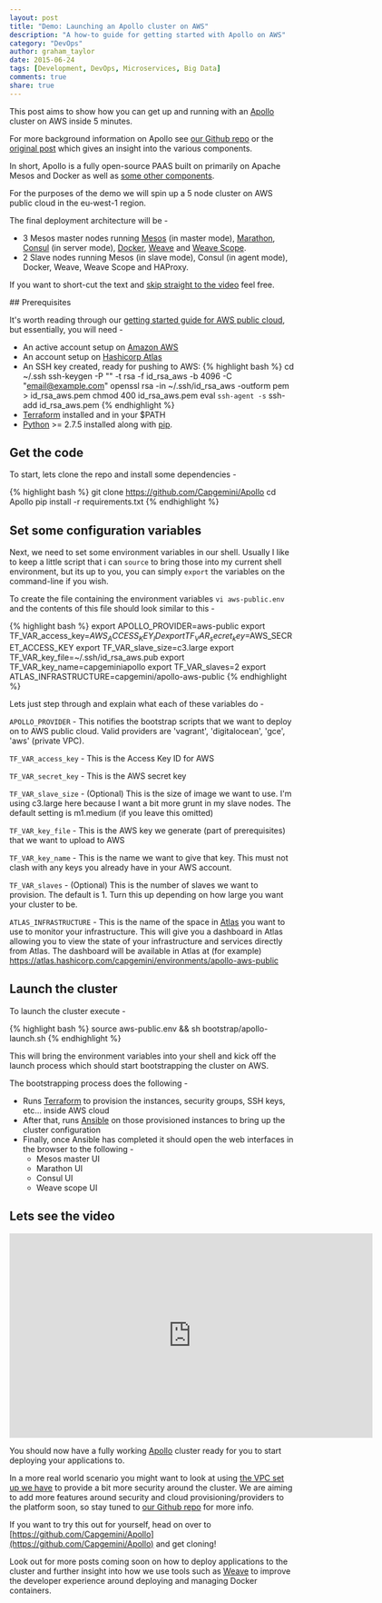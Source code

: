 ```yaml
---
layout: post
title: "Demo: Launching an Apollo cluster on AWS"
description: "A how-to guide for getting started with Apollo on AWS"
category: "DevOps"
author: graham_taylor
date: 2015-06-24
tags: [Development, DevOps, Microservices, Big Data]
comments: true
share: true
---
```


This post aims to show how you can get up and running with an [Apollo](https://github.com/Capgemini/Apollo)
cluster on AWS inside 5 minutes.

For more background information on Apollo see [our Github repo](https://github.com/Capgemini/Apollo)
or the [original post](https://capgemini.github.io/devops/apollo/) which gives an insight into the various
components.

In short, Apollo is a fully open-source PAAS built on primarily on Apache Mesos and Docker as well as [some other components](https://github.com/Capgemini/Apollo/tree/master/docs/components).

For the purposes of the demo we will spin up a 5 node cluster on AWS public cloud in the eu-west-1 region.

The final deployment architecture will be -

- 3 Mesos master nodes running [Mesos](https://mesos.apache.org) (in master mode), [Marathon](https://github.com/mesosphere/marathon), [Consul](https://github.com/hashicorp/consul) (in server mode), [Docker](https://github.com/docker/docker), [Weave](https://github.com/weaveworks/weave) and [Weave Scope](https://github.com/weaveworks/scope).
- 2 Slave nodes running Mesos (in slave mode), Consul (in agent mode), Docker, Weave, Weave Scope and HAProxy.

If you want to short-cut the text and [skip straight to the video](#video) feel free.

## Prerequisites

It's worth reading through our [getting started guide for AWS public cloud](https://github.com/Capgemini/Apollo/blob/master/docs/getting-started-guides/aws-public.md), but essentially, you will need -

  - An active account setup on [Amazon AWS](http://aws.amazon.com/)
  - An account setup on [Hashicorp Atlas](https://atlas.hashicorp.com)
  - An SSH key created, ready for pushing to AWS:
{% highlight bash %}
cd ~/.ssh
ssh-keygen -P "" -t rsa -f id_rsa_aws -b 4096 -C "email@example.com"
openssl rsa -in ~/.ssh/id_rsa_aws -outform pem > id_rsa_aws.pem
chmod 400 id_rsa_aws.pem
eval `ssh-agent -s`
ssh-add id_rsa_aws.pem
{% endhighlight %}
  - [Terraform](https://terraform.io) installed and in your $PATH
  - [Python](https://www.python.org/) >= 2.7.5 installed along with [pip](https://pip.pypa.io/en/latest/installing.html).

## Get the code

To start, lets clone the repo and install some dependencies -

{% highlight bash %}
git clone https://github.com/Capgemini/Apollo
cd Apollo
pip install -r requirements.txt
{% endhighlight %}

## Set some configuration variables

Next, we need to set some environment variables in our shell. Usually I like to keep a little script that i can ```source``` to bring those into my current shell environment, but its up to you, you can simply ```export``` the variables on the command-line if you wish.

To create the file containing the environment variables ```vi aws-public.env``` and the contents of this file should look similar to this -

{% highlight bash %}
export APOLLO_PROVIDER=aws-public
export TF_VAR_access_key=$AWS_ACCESS_KEY_ID
export TF_VAR_secret_key=$AWS_SECRET_ACCESS_KEY
export TF_VAR_slave_size=c3.large
export TF_VAR_key_file=~/.ssh/id_rsa_aws.pub
export TF_VAR_key_name=capgeminiapollo
export TF_VAR_slaves=2
export ATLAS_INFRASTRUCTURE=capgemini/apollo-aws-public
{% endhighlight %}

Lets just step through and explain what each of these variables do -

```APOLLO_PROVIDER``` - This notifies the bootstrap scripts that we want to deploy on to AWS public cloud. Valid providers are 'vagrant', 'digitalocean', 'gce', 'aws' (private VPC).

```TF_VAR_access_key``` - This is the Access Key ID for AWS

```TF_VAR_secret_key``` - This is the AWS secret key

```TF_VAR_slave_size``` - (Optional) This is the size of image we want to use. I'm using c3.large here because
I want a bit more grunt in my slave nodes. The default setting is m1.medium (if you leave this omitted)

```TF_VAR_key_file``` - This is the AWS key we generate (part of prerequisites) that we want to upload to AWS

```TF_VAR_key_name``` - This is the name we want to give that key. This must not clash with any keys
you already have in your AWS account.

```TF_VAR_slaves``` - (Optional) This is the number of slaves we want to provision. The default is 1. Turn this up depending on how large you want your cluster to be.

```ATLAS_INFRASTRUCTURE``` - This is the name of the space in [Atlas](https://atlas.hashicorp.com) you want to use to monitor your infrastructure. This will give you a dashboard in Atlas allowing you to view the state of your infrastructure and services directly from Atlas. The dashboard will be available in Atlas at (for example) https://atlas.hashicorp.com/capgemini/environments/apollo-aws-public

## Launch the cluster

To launch the cluster execute -

{% highlight bash %}
source aws-public.env && sh bootstrap/apollo-launch.sh
{% endhighlight %}

This will bring the environment variables into your shell and kick off the launch process
which should start bootstrapping the cluster on AWS.

The bootstrapping process does the following -

- Runs [Terraform](https://terraform.io) to provision the instances, security groups, SSH keys, etc... inside AWS cloud
- After that, runs [Ansible](https://www.ansible.com) on those provisioned instances to bring up the cluster configuration
- Finally, once Ansible has completed it should open the web interfaces in the browser to the following -
  - Mesos master UI
  - Marathon UI
  - Consul UI
  - Weave scope UI

## <a name="video"></a> Lets see the video

<div class="small-12 medium-8 large-4 small-centered columns">
  <div class="flex-video">
    <iframe width="640" height="360" src="https://www.youtube.com/embed/Xhqv9b05HmI" frameborder="0" allowfullscreen></iframe>
  </div>
</div>

You should now have a fully working [Apollo](https://github.com/Capgemini/Apollo) cluster ready for you to start deploying your applications to.

In a more real world scenario you might want to look at using [the VPC set up we have](https://github.com/Capgemini/Apollo/blob/master/docs/getting-started-guides/aws.md)
to provide a bit more security around the cluster. We are aiming to add more features around
security and cloud provisioning/providers to the platform soon, so stay tuned to [our Github repo](https://github.com/Capgemini/Apollo) for more info.

If you want to try this out for yourself, head on over to [https://github.com/Capgemini/Apollo](https://github.com/Capgemini/Apollo) and get cloning!

Look out for more posts coming soon on how to deploy applications to the cluster and further insight into how we use tools such as [Weave](https://github.com/weaveworks/weave) to improve the developer experience around deploying and managing Docker containers.
